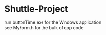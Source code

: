 ﻿# Shuttle-Project
 run buttonTime.exe for the Windows application <br> see MyForm.h for the bulk of cpp code
